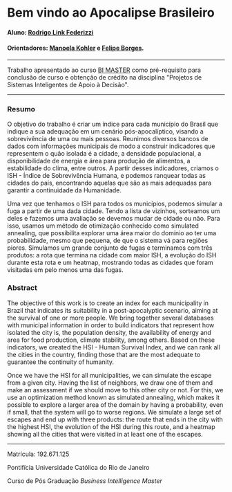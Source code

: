 <!-- antes de enviar a versão final, solicitamos que todos os comentários, colocados para orientação ao aluno, sejam removidos do arquivo -->
# Bem vindo ao Apocalipse Brasileiro

#### Aluno: [Rodrigo Link Federizzi](https://github.com/rodrigolink)
#### Orientadores: [Manoela Kohler](https://github.com/manoelakohler) e [Felipe Borges](https://github.com/FelipeBorgesC).

---

Trabalho apresentado ao curso [BI MASTER](https://ica.puc-rio.ai/bi-master) como pré-requisito para conclusão de curso e obtenção de crédito na disciplina "Projetos de Sistemas Inteligentes de Apoio à Decisão".

---

### Resumo

<!-- trocar o texto abaixo pelo resumo do trabalho, em português -->

O objetivo do trabalho é criar um índice para cada município do Brasil que indique a sua adequação em um cenário pós-apocalíptico, visando a sobrevivência de uma ou mais pessoas. Reunimos diversos bancos de dados com informações municipais de modo a construir indicadores que representem o quão isolada é a cidade, a densidade populacional, a disponibilidade de energia e área para produção de alimentos, a estabilidade do clima, entre outros. A partir desses indicadores, criamos o ISH - Índice de Sobrevivência Humana, e podemos ranquear todas as cidades do país, encontrando aquelas que são as mais adequadas para garantir a continuidade da Humanidade.

Uma vez que tenhamos o ISH para todos os municípios, podemos simular a fuga a partir de uma dada cidade. Tendo a lista de vizinhos, sorteamos um deles e fazemos uma avaliação se devemos mudar de cidade ou não. Para isso, usamos um método de otimização conhecido como simulated annealing, que possibilita explorar uma área maior do domínio ao ter uma probabilidade, mesmo que pequena, de que o sistema vá para regiões piores. Simulamos um grande conjunto de fugas e terminamos com três produtos: a rota que termina na cidade com maior ISH, a evolução do ISH durante esta rota e um heatmap, mostrando todas as cidades que foram visitadas em pelo menos uma das fugas.

### Abstract <!-- Opcional! Caso não aplicável, remover esta seção -->

<!-- trocar o texto abaixo pelo resumo do trabalho, em inglês -->

The objective of this work is to create an index for each municipality in Brazil that indicates its suitability in a post-apocalyptic scenario, aiming at the survival of one or more people. We bring together several databases with municipal information in order to build indicators that represent how isolated the city is, the population density, the availability of energy and area for food production, climate stability, among others. Based on these indicators, we created the HSI - Human Survival Index, and we can rank all the cities in the country, finding those that are the most adequate to guarantee the continuity of humanity.

Once we have the HSI for all municipalities, we can simulate the escape from a given city. Having the list of neighbors, we draw one of them and make an assessment if we should move to this other city or not. For this, we use an optimization method known as simulated annealing, which makes it possible to explore a larger area of ​​the domain by having a probability, even if small, that the system will go to worse regions. We simulate a large set of escapes and end up with three products: the route that ends in the city with the highest HSI, the evolution of the HSI during this route, and a heatmap showing all the cities that were visited in at least one of the escapes.

---

Matrícula: 192.671.125

Pontifícia Universidade Católica do Rio de Janeiro

Curso de Pós Graduação *Business Intelligence Master*
